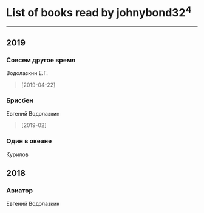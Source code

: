 # List of books read by johnybond32<sup>4</sup>
---

## 2019

### Совсем другое время
Водолазкин Е.Г.
> [2019-04-22] 


### Брисбен
Евгений Водолазкин
> [2019-02] 


### Один в океане
Курилов



## 2018

### Авиатор
Евгений Водолазкин



